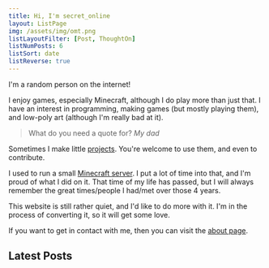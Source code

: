 ```yaml
---
title: Hi, I'm secret_online
layout: ListPage
img: /assets/img/omt.png
listLayoutFilter: [Post, ThoughtOn]
listNumPosts: 6
listSort: date
listReverse: true
---
```


I'm a random person on the internet!

I enjoy games, especially Minecraft, although I do play more than just that. I have an interest in programming, making games (but mostly playing them), and low-poly art (although I'm really bad at it).

> What do you need a quote for?
> <cite>My dad</cite>

Sometimes I make little [projects](/projects/). You're welcome to use them, and even to contribute.

I used to run a small [Minecraft server](/scoran/). I put a lot of time into that, and I'm proud of what I did on it. That time of my life has passed, but I will always remember the great times/people I had/met over those 4 years.

This website is still rather quiet, and I'd like to do more with it. I'm in the process of converting it, so it will get some love.

If you want to get in contact with me, then you can visit the [about page](/about/).

## Latest Posts
